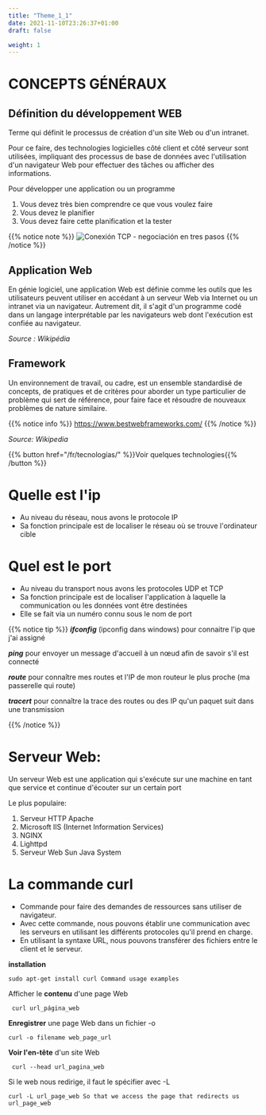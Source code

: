 ```yaml
---
title: "Theme_1_1"
date: 2021-11-10T23:26:37+01:00
draft: false

weight: 1
---
```


# CONCEPTS GÉNÉRAUX

## Définition du développement WEB
Terme qui définit le processus de création d'un site Web ou d'un intranet.

Pour ce faire, des technologies logicielles côté client et côté serveur sont utilisées, impliquant des processus de base de données avec l'utilisation d'un navigateur Web pour effectuer des tâches ou afficher des informations.

Pour développer une application ou un programme
1. Vous devez très bien comprendre ce que vous voulez faire
2. Vous devez le planifier
3. Vous devez faire cette planification et la tester

{{% notice note %}}
![Conexión TCP - negociación en tres pasos](/images/DesarrolloAplicaciones.jpeg)
{{% /notice %}}

## Application Web
En génie logiciel, une application Web est définie comme les outils que les utilisateurs peuvent utiliser en accédant à un serveur Web via Internet ou un intranet via un navigateur. Autrement dit, il s'agit d'un programme codé dans un langage interprétable par les navigateurs web dont l'exécution est confiée au navigateur.

*Source : Wikipédia*


## Framework
Un environnement de travail, ou cadre, est un ensemble standardisé de concepts, de pratiques et de critères pour aborder un type particulier de problème qui sert de référence, pour faire face et résoudre de nouveaux problèmes de nature similaire.

{{% notice info %}}
https://www.bestwebframeworks.com/
{{% /notice %}}

*Source: Wikipedia*

{{% button href="/fr/tecnologías/" %}}Voir quelques technologies{{% /button %}}

# Quelle est l'ip
- Au niveau du réseau, nous avons le protocole IP
- Sa fonction principale est de localiser le réseau où se trouve l'ordinateur cible

# Quel est le port
- Au niveau du transport nous avons les protocoles UDP et TCP
- Sa fonction principale est de localiser l'application à laquelle la communication ou les données vont être destinées
- Elle se fait via un numéro connu sous le nom de port

{{% notice tip %}}
***ifconfig*** (ipconfig dans windows) pour connaitre l'ip que j'ai assigné

***ping*** pour envoyer un message d'accueil à un nœud afin de savoir s'il est connecté

***route*** pour connaître mes routes et l'IP de mon routeur le plus proche (ma passerelle qui route)

***tracert*** pour connaître la trace des routes ou des IP qu'un paquet suit dans une transmission

{{% /notice %}}

# Serveur Web:
Un serveur Web est une application qui s'exécute sur une machine en tant que service et continue d'écouter sur un certain port


Le plus populaire:
1. Serveur HTTP Apache
2. Microsoft IIS (Internet Information Services)
3. NGINX
4. Lighttpd
5. Serveur Web Sun Java System

# La commande curl
- Commande pour faire des demandes de ressources sans utiliser de navigateur.
- Avec cette commande, nous pouvons établir une communication avec les serveurs en utilisant les différents protocoles qu'il prend en charge.
- En utilisant la syntaxe URL, nous pouvons transférer des fichiers entre le client et le serveur.


**installation**
```
sudo apt-get install curl Command usage examples
```

Afficher le **contenu** d'une page Web

```
 curl url_página_web
```

**Enregistrer** une page Web dans un fichier -o
```
curl -o filename web_page_url
```

**Voir l'en-tête** d'un site Web
```
 curl --head url_pagina_web
```

Si le web nous redirige, il faut le spécifier avec -L
```
curl -L url_page_web So that we access the page that redirects us url_page_web
```
